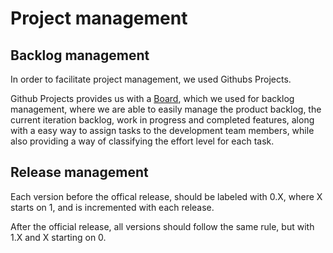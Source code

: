 # Project management

## Backlog management

In order to facilitate project management, we used Githubs Projects.

Github Projects provides us with a [Board](https://github.com/orgs/FEUP-LEIC-ES-2022-23/projects/68), which we used for backlog management, where we are able to easily manage the product backlog, the current iteration backlog, work in progress and completed features, along with a easy way to assign tasks to the development team members, while also providing a way of classifying the effort level for each task.

## Release management

Each version before the offical release, should be labeled with 0.X, where X starts on 1, and is incremented with each release.

After the official release, all versions should follow the same rule, but with 1.X and X starting on 0.